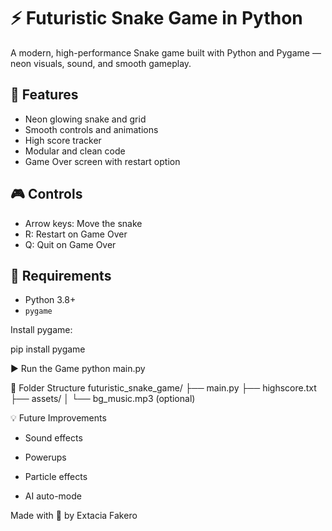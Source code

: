 # ⚡ Futuristic Snake Game in Python

A modern, high-performance Snake game built with Python and Pygame — neon visuals, sound, and smooth gameplay.

## 🚀 Features
- Neon glowing snake and grid
- Smooth controls and animations
- High score tracker
- Modular and clean code
- Game Over screen with restart option

## 🎮 Controls
- Arrow keys: Move the snake
- R: Restart on Game Over
- Q: Quit on Game Over

## 🧱 Requirements
- Python 3.8+
- `pygame`

Install pygame:

pip install pygame

▶️ Run the Game
python main.py

📁 Folder Structure
futuristic_snake_game/
├── main.py
├── highscore.txt
├── assets/
│   └── bg_music.mp3 (optional)

💡 Future Improvements
- Sound effects

- Powerups

- Particle effects

- AI auto-mode

Made with 💙 by Extacia Fakero
